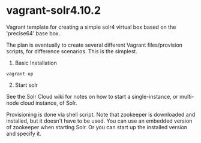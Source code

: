 vagrant-solr4.10.2
=============

Vagrant template for creating a simple solr4 virtual box based on the 'precise64' base box.

The plan is eventually to create several different Vagrant files/provision scripts, for difference scenarios.  This is the simplest.

1. Basic Installation
```
vagrant up
```
2. Start solr

See the Solr Cloud wiki for notes on how to start a single-instance, or multi-node cloud instance, of Solr.

Provisioning is done via shell script.  Note that zookeeper is downloaded and installed, but it doesn't have to be used.  You can use an embedded version of zookeeper when starting Solr.  Or you can start up the installed version and specify it.